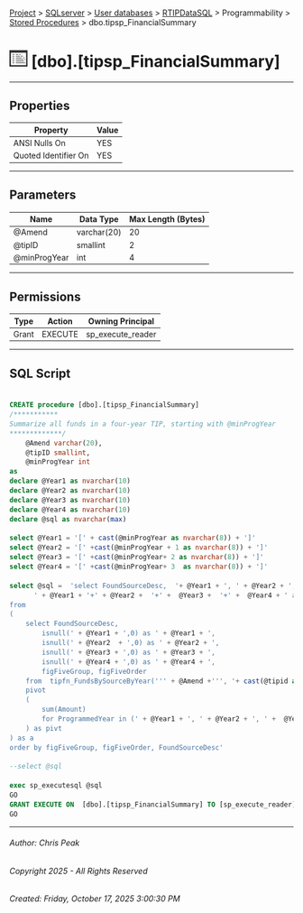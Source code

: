 #### 

[Project](../../../../../index.md) > [SQLserver](../../../../index.md) > [User databases](../../../index.md) > [RTIPDataSQL](../../index.md) > Programmability > [Stored Procedures](Stored_Procedures.md) > dbo.tipsp_FinancialSummary

# ![Stored Procedures](../../../../../Images/StoredProcedure32.png) [dbo].[tipsp_FinancialSummary]

---

## <a name="#properties"></a>Properties

| Property | Value |
|---|---|
| ANSI Nulls On | YES |
| Quoted Identifier On | YES |


---

## <a name="#parameters"></a>Parameters

| Name | Data Type | Max Length (Bytes) |
|---|---|---|
| @Amend | varchar(20) | 20 |
| @tipID | smallint | 2 |
| @minProgYear | int | 4 |


---

## <a name="#permissions"></a>Permissions

| Type | Action | Owning Principal |
|---|---|---|
| Grant | EXECUTE | sp_execute_reader |


---

## <a name="#sqlscript"></a>SQL Script

```sql

CREATE procedure [dbo].[tipsp_FinancialSummary]
/***********
Summarize all funds in a four-year TIP, starting with @minProgYear
*************/
	@Amend varchar(20),
	@tipID smallint, 
	@minProgYear int
as
declare @Year1 as nvarchar(10)
declare @Year2 as nvarchar(10)
declare @Year3 as nvarchar(10)
declare @Year4 as nvarchar(10)
declare @sql as nvarchar(max)

select @Year1 = '[' + cast(@minProgYear as nvarchar(8)) + ']'
select @Year2 = '[' +cast(@minProgYear + 1 as nvarchar(8)) + ']'
select @Year3 = '[' +cast(@minProgYear+ 2 as nvarchar(8)) + ']'
select @Year4 = '[' +cast(@minProgYear+ 3  as nvarchar(8)) + ']'

select @sql =  'select FoundSourceDesc,  '+ @Year1 + ', ' + @Year2 + ', ' +  @Year3 + ', ' +  @Year4 + ',
	  ' + @Year1 + '+' + @Year2 +  '+' +  @Year3 +  '+' +  @Year4 + ' as Total
from 
(
	select FoundSourceDesc, 
		isnull(' + @Year1 + ',0) as ' + @Year1 + ', 
		isnull(' + @Year2  + ',0) as ' + @Year2 + ', 
		isnull(' + @Year3 + ',0) as ' + @Year3 + ', 
		isnull(' + @Year4 + ',0) as ' + @Year4 + ', 
		figFiveGroup, figFiveOrder
	from  tipfn_FundsBySourceByYear(''' + @Amend +''', '+ cast(@tipid as nvarchar(3)) + ', ' + cast(@minProgYear as nvarchar(4)) +') as f
	pivot
	(
		sum(Amount)
		for ProgrammedYear in (' + @Year1 + ', ' + @Year2 + ', ' +  @Year3 + ', ' +  @Year4 + ')
	) as pivt
) as a
order by figFiveGroup, figFiveOrder, FoundSourceDesc'

--select @sql

exec sp_executesql @sql
GO
GRANT EXECUTE ON  [dbo].[tipsp_FinancialSummary] TO [sp_execute_reader]
GO

```


---

###### Author:  Chris Peak

###### Copyright 2025 - All Rights Reserved

###### Created: Friday, October 17, 2025 3:00:30 PM

